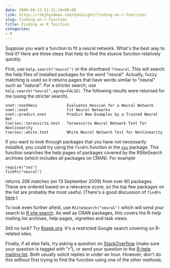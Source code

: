 ```yaml
---
date: 2009-09-13 11:21:14+00:00
link: https://robjhyndman.com/hyndsight/finding-an-r-function/
slug: finding-an-r-function
title: Finding an R function
categories:
- R
---
```


Suppose you want a function to fit a neural network. What's the best way to find it? Here are three steps that help to find the elusive function relatively quickly.

First, use `help.search("neural")` or the shorthand `??neural`. This will search the help files of installed packages for the word "neural". Actually, fuzzy matching is used so it returns pages that have words similar to "neural" such as "natural". For a stricter search, use `help.search("neural",agrep=FALSE)`. The following results were returned for me (using the stricter search).


    nnet::nnetHess             Evaluates Hessian for a Neural Network
    nnet::nnet                 Fit Neural Networks
    nnet::predict.nnet         Predict New Examples by a Trained Neural Net
    tseries::terasvirta.test   Teraesvirta Neural Network Test for Nonlinearity
    tseries::white.test        White Neural Network Test for Nonlinearity

If you want to look through packages that you have not necessarily installed, you could try using the `findFn` function in the [`sos`](http://cran.r-project.org/web/packages/sos) package. This function searches the help pages of packages covered by the RSiteSearch archives (which includes all packages on CRAN). For example


    require("sos")
    findFn("neural")

returns 206 matches (on 13 September 2009) from over 60 packages. These are ordered based on a relevance score, so the top few packages on the list are probably the most useful. (There's a good discussion of `findFn` [here](http://cran.r-project.org/web/packages/sos/vignettes/sos.pdf).)

To look even further afield, use `RSiteSearch("neural")` which will send your search to [R site search](http://search.r-project.org/cgi-bin/namazu.cgi?query=neural&max=20&result=normal&sort=score&idxname=Rhelp08&idxname=functions&idxname=views). As well as CRAN packages, this covers the  R-help mailing list archives, help pages, vignettes and task views.

Still no luck? Try [Rseek.org](https://rseek.org/). It's a restricted Google search covering on R-related sites.

Finally, if all else fails, try asking a question on [StackOverflow](http://stackoverflow.com/questions/tagged/r) (make sure your question is tagged with "r"),  or send your question to the [R-help mailing list](https://stat.ethz.ch/mailman/listinfo/r-help). Both usually solicit replies in under an hour. However, don't do this without first trying to find the function using one of the other methods.
